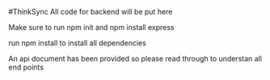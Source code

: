 #ThinkSync
All code for backend will be put here

Make sure to run npm init and npm install express

run npm install to install all dependencies

An api document has been provided so please read through to understan all end points

